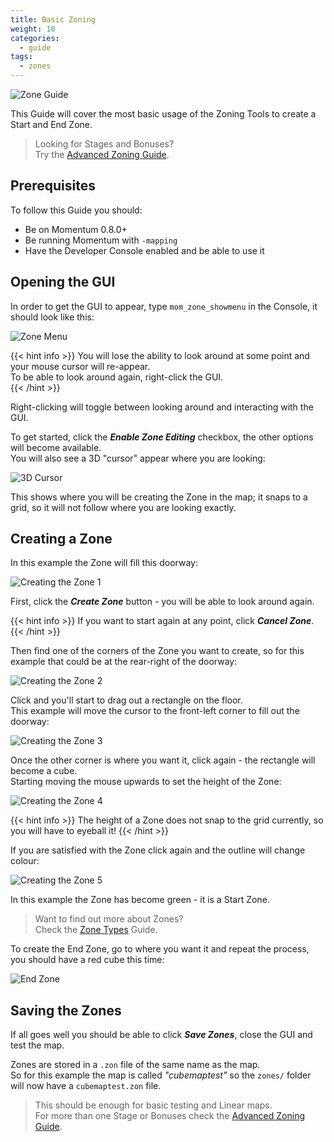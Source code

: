 ```yaml
---
title: Basic Zoning
weight: 10
categories:
  - guide
tags:
  - zones
---
```


![Zone Guide](/images/guide_headers/guide_basic_zones.jpg)

This Guide will cover the most basic usage of the Zoning Tools to create a Start and End Zone.

> Looking for Stages and Bonuses?  
> Try the [Advanced Zoning Guide](/guide/zoning/advanced_zoning/).

## Prerequisites

To follow this Guide you should:

- Be on Momentum 0.8.0+
- Be running Momentum with `-mapping`
- Have the Developer Console enabled and be able to use it

## Opening the GUI

In order to get the GUI to appear, type `mom_zone_showmenu` in the Console, it should look like this:

![Zone Menu](/images/zone_guide/zone_menu.png)

{{< hint info >}}
You will lose the ability to look around at some point and your mouse cursor will re-appear.  
To be able to look around again, right-click the GUI.  
{{< /hint >}}

Right-clicking will toggle between looking around and interacting with the GUI.

To get started, click the **_Enable Zone Editing_** checkbox, the other options will become available.  
You will also see a 3D "cursor" appear where you are looking:

![3D Cursor](/images/zone_guide/3d_cursor.png)

This shows where you will be creating the Zone in the map; it snaps to a grid, so it will not follow where you are looking exactly.

## Creating a Zone

In this example the Zone will fill this doorway:

![Creating the Zone 1](/images/zone_guide/zone_create_0.jpg)

First, click the **_Create Zone_** button - you will be able to look around again.

{{< hint info >}}
If you want to start again at any point, click **_Cancel Zone_**.
{{< /hint >}}

Then find one of the corners of the Zone you want to create, so for this example that could be at the rear-right of the doorway:

![Creating the Zone 2](/images/zone_guide/zone_create_1.jpg)

Click and you'll start to drag out a rectangle on the floor.  
This example will move the cursor to the front-left corner to fill out the doorway:

![Creating the Zone 3](/images/zone_guide/zone_create_2.jpg)

Once the other corner is where you want it, click again - the rectangle will become a cube.  
Starting moving the mouse upwards to set the height of the Zone:

![Creating the Zone 4](/images/zone_guide/zone_create_3.jpg)

{{< hint info >}}
The height of a Zone does not snap to the grid currently, so you will have to eyeball it!
{{< /hint >}}

If you are satisfied with the Zone click again and the outline will change colour:

![Creating the Zone 5](/images/zone_guide/zone_create_4.jpg)

In this example the Zone has become green - it is a Start Zone.

> Want to find out more about Zones?  
> Check the [Zone Types](/guide/zoning/zone_types/) Guide.

To create the End Zone, go to where you want it and repeat the process, you should have a red cube this time:

![End Zone](/images/zone_guide/zone_end.jpg)

## Saving the Zones

If all goes well you should be able to click **_Save Zones_**, close the GUI and test the map.

Zones are stored in a `.zon` file of the same name as the map.  
So for this example the map is called _"cubemaptest"_ so the `zones/` folder will now have a `cubemaptest.zon` file.

> This should be enough for basic testing and Linear maps.  
> For more than one Stage or Bonuses check the [Advanced Zoning Guide](/guide/zoning/advanced_zoning/).
